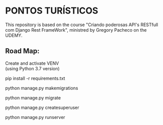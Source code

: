 # PONTOS TURÍSTICOS

This repository is based on the course "Criando poderosas API's RESTfull com Django Rest FrameWork",
ministred by Gregory Pacheco on the UDEMY.


## Road Map:

Create and activate VENV  
(using Python 3.7 version)

pip install -r requirements.txt  

python manage.py makemigrations  

python manage.py migrate  

python manage.py createsuperuser  

python manage.py runserver  
